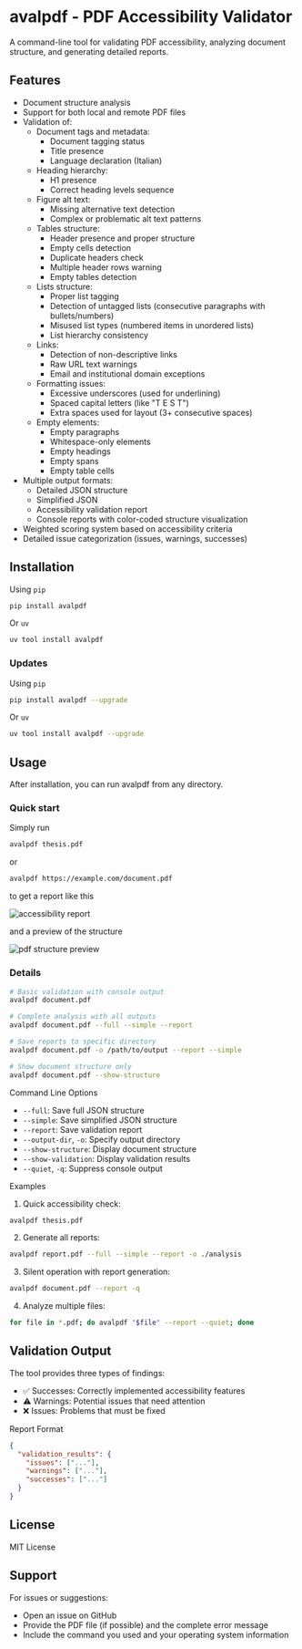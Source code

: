 # avalpdf - PDF Accessibility Validator

A command-line tool for validating PDF accessibility, analyzing document structure, and generating detailed reports.

## Features

- Document structure analysis 
- Support for both local and remote PDF files
- Validation of:
  - Document tags and metadata:
    - Document tagging status
    - Title presence
    - Language declaration (Italian)
  - Heading hierarchy:
    - H1 presence
    - Correct heading levels sequence
  - Figure alt text:
    - Missing alternative text detection
    - Complex or problematic alt text patterns
  - Tables structure:
    - Header presence and proper structure
    - Empty cells detection
    - Duplicate headers check
    - Multiple header rows warning
    - Empty tables detection
  - Lists structure:
    - Proper list tagging
    - Detection of untagged lists (consecutive paragraphs with bullets/numbers)
    - Misused list types (numbered items in unordered lists)
    - List hierarchy consistency
  - Links:
    - Detection of non-descriptive links
    - Raw URL text warnings
    - Email and institutional domain exceptions
  - Formatting issues:
    - Excessive underscores (used for underlining)
    - Spaced capital letters (like "T E S T")
    - Extra spaces used for layout (3+ consecutive spaces)
  - Empty elements:
    - Empty paragraphs
    - Whitespace-only elements
    - Empty headings
    - Empty spans
    - Empty table cells
- Multiple output formats:
  - Detailed JSON structure
  - Simplified JSON
  - Accessibility validation report
  - Console reports with color-coded structure visualization
- Weighted scoring system based on accessibility criteria
- Detailed issue categorization (issues, warnings, successes)

## Installation

Using `pip`
```bash
pip install avalpdf
```

Or `uv`
```bash
uv tool install avalpdf
```

### Updates
Using `pip`
```bash
pip install avalpdf --upgrade
```

Or `uv`
```bash
uv tool install avalpdf --upgrade
```

## Usage
After installation, you can run avalpdf from any directory.

### Quick start
Simply run
```sh
avalpdf thesis.pdf
```

or 

```sh
avalpdf https://example.com/document.pdf
```

to get a report like this

![accessibility report](https://github.com/user-attachments/assets/6f9fc73e-7bcc-4e8a-8c51-0000e11f18cf)

and a preview of the structure

![pdf structure preview](https://github.com/user-attachments/assets/d09266bc-39af-4e02-b477-55cbf72a95d5)


### Details

```sh
# Basic validation with console output
avalpdf document.pdf

# Complete analysis with all outputs
avalpdf document.pdf --full --simple --report

# Save reports to specific directory
avalpdf document.pdf -o /path/to/output --report --simple

# Show document structure only
avalpdf document.pdf --show-structure
```

Command Line Options
* `--full`: Save full JSON structure
* `--simple`: Save simplified JSON structure
* `--report`: Save validation report
* `--output-dir`, `-o`: Specify output directory
* `--show-structure`: Display document structure
* `--show-validation`: Display validation results
* `--quiet`, `-q`: Suppress console output

Examples
1. Quick accessibility check:
```sh
avalpdf thesis.pdf
```

2. Generate all reports:
```sh
avalpdf report.pdf --full --simple --report -o ./analysis
```

3. Silent operation with report generation:
```sh
avalpdf document.pdf --report -q
```

4. Analyze multiple files:
```sh
for file in *.pdf; do avalpdf "$file" --report --quiet; done
```

## Validation Output
The tool provides three types of findings:

* ✅ Successes: Correctly implemented accessibility features
* ⚠️ Warnings: Potential issues that need attention
* ❌ Issues: Problems that must be fixed

Report Format
```json
{
  "validation_results": {
    "issues": ["..."],
    "warnings": ["..."],
    "successes": ["..."]
  }
}
```
## License
MIT License

## Support
For issues or suggestions:

* Open an issue on GitHub
* Provide the PDF file (if possible) and the complete error message
* Include the command you used and your operating system information
